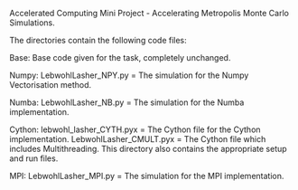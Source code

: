 Accelerated Computing Mini Project - Accelerating Metropolis Monte Carlo Simulations.

The directories contain the following code files:

Base: Base code given for the task, completely unchanged.

Numpy: LebwohlLasher_NPY.py = The simulation for the Numpy Vectorisation method.

Numba: LebwohlLasher_NB.py = The simulation for the Numba implementation.

Cython: lebwohl_lasher_CYTH.pyx = The Cython file for the Cython implementation. LebwohlLasher_CMULT.pyx = The Cython file which includes Multithreading. This directory also contains the appropriate setup and run files.

MPI: LebwohlLasher_MPI.py = The simulation for the MPI implementation.
